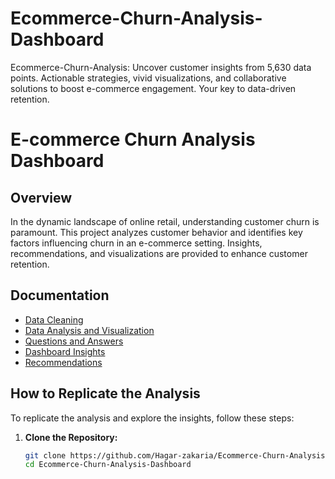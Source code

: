 # Ecommerce-Churn-Analysis-Dashboard
Ecommerce-Churn-Analysis: Uncover customer insights from 5,630 data points. Actionable strategies, vivid visualizations, and collaborative solutions to boost e-commerce engagement. Your key to data-driven retention. 
# E-commerce Churn Analysis Dashboard

## Overview
In the dynamic landscape of online retail, understanding customer churn is paramount. This project analyzes customer behavior and identifies key factors influencing churn in an e-commerce setting. Insights, recommendations, and visualizations are provided to enhance customer retention.

## Documentation

- [Data Cleaning](./Data%20Cleaning/Data-Cleaning.md)
- [Data Analysis and Visualization](./Data-Analysis-Visualization.md)
- [Questions and Answers](./Questions-Answers.md)
- [Dashboard Insights](./Dashboard-Insights.md)
- [Recommendations](./Recommendations.md)

## How to Replicate the Analysis

To replicate the analysis and explore the insights, follow these steps:

1. **Clone the Repository:**
   ```bash
   git clone https://github.com/Hagar-zakaria/Ecommerce-Churn-Analysis-Dashboard.git
   cd Ecommerce-Churn-Analysis-Dashboard
